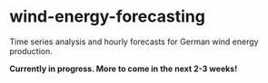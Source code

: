 # wind-energy-forecasting

Time series analysis and hourly forecasts for German wind energy production.

**Currently in progress. More to come in the next 2-3 weeks!**
